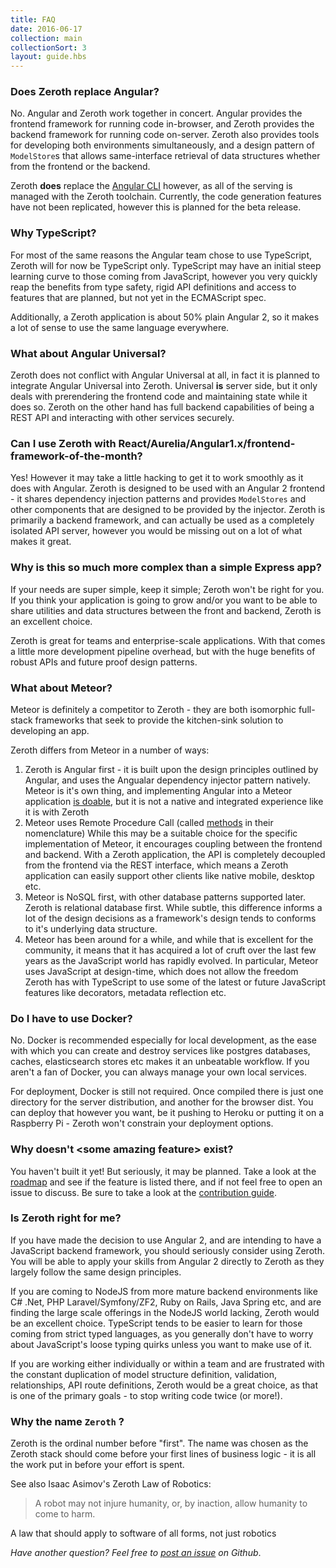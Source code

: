 ```yaml
---
title: FAQ
date: 2016-06-17
collection: main
collectionSort: 3
layout: guide.hbs
---
```



### Does Zeroth replace Angular?
No. Angular and Zeroth work together in concert. Angular provides the frontend framework for running code in-browser,
and Zeroth provides the backend framework for running code on-server. Zeroth also provides tools for developing both
environments simultaneously, and a design pattern of `ModelStore`s that allows same-interface retrieval of data structures
whether from the frontend or the backend.

Zeroth **does** replace the [Angular CLI][angular-cli] however, as all of the serving is managed with the Zeroth toolchain.
Currently, the code generation features have not been replicated, however this is planned for the beta release.

### Why TypeScript?
For most of the same reasons the Angular team chose to use TypeScript, Zeroth will for now be TypeScript only. TypeScript
may have an initial steep learning curve to those coming from JavaScript, however you very quickly reap the benefits from
type safety, rigid API definitions and access to features that are planned, but not yet in the ECMAScript spec.

Additionally, a Zeroth application is about 50% plain Angular 2, so it makes a lot of sense to use the same language 
everywhere. 

### What about Angular Universal?
Zeroth does not conflict with Angular Universal at all, in fact it is planned to integrate Angular Universal into Zeroth.
Universal **is** server side, but it only deals with prerendering the frontend code and maintaining state while it does so.
Zeroth on the other hand has full backend capabilities of being a REST API and interacting with other services securely.

### Can I use Zeroth with React/Aurelia/Angular1.x/frontend-framework-of-the-month?
Yes! However it may take a little hacking to get it to work smoothly as it does with Angular. Zeroth is designed to be used with an Angular 2
frontend - it shares dependency injection patterns and provides `ModelStores` and other components that are designed to
be provided by the injector. Zeroth is primarily a backend framework, and can actually be used as a completely isolated
API server, however you would be missing out on a lot of what makes it great.

### Why is this so much more complex than a simple Express app?
If your needs are super simple, keep it simple; Zeroth won't be right for you. If you think your application is going to
 grow and/or you want to be able to share utilities and data structures between the front and backend, Zeroth is an excellent choice.
  
Zeroth is great for teams and enterprise-scale applications. With that comes a little more development pipeline overhead,
but with the huge benefits of robust APIs and future proof design patterns.

### What about Meteor?
Meteor is definitely a competitor to Zeroth - they are both isomorphic full-stack frameworks that seek to provide the kitchen-sink
solution to developing an app.

Zeroth differs from Meteor in a number of ways:
1. Zeroth is Angular first - it is built upon the design principles outlined by Angular, and uses the Angualar 
dependency injector pattern natively. Meteor is it's own thing, and implementing Angular into a Meteor application [is doable][angular-meteor],
 but it is not a native and integrated experience like it is with Zeroth
1. Meteor uses Remote Procedure Call (called [methods][meteor-methods] in their nomenclature) While this may be a 
suitable choice for the specific implementation of Meteor, it encourages coupling between the frontend and backend. 
With a Zeroth application, the API is completely decoupled from the frontend via the REST interface, which means a 
Zeroth application can easily support other clients like native mobile, desktop etc.
1. Meteor is NoSQL first, with other database patterns supported later. Zeroth is relational database first. While subtle,
this difference informs a lot of the design decisions as a framework's design tends to conforms to it's underlying data structure.
1. Meteor has been around for a while, and while that is excellent for the community, it means that it has acquired a lot
of cruft over the last few years as the JavaScript world has rapidly evolved. In particular, Meteor uses JavaScript at design-time,
which does not allow the freedom Zeroth has with TypeScript to use some of the latest or future JavaScript features like
decorators, metadata reflection etc.

### Do I have to use Docker?
No. Docker is recommended especially for local development, as the ease with which you can create and destroy services
like postgres databases, caches, elasticsearch stores etc makes it an unbeatable workflow. If you aren't a fan of Docker,
you can always manage your own local services.

For deployment, Docker is still not required. Once compiled there is just one directory for the server distribution, and
 another for the browser dist. You can deploy that however you want, be it pushing to Heroku or putting it on a 
 Raspberry Pi - Zeroth won't constrain your deployment options. 

### Why doesn't &lt;some amazing feature&gt; exist?
You haven't built it yet! But seriously, it may be planned. Take a look at the [roadmap][roadmap] and see if the feature
is listed there, and if not feel free to open an issue to discuss. Be sure to take a look at the [contribution guide][contributing].

### Is Zeroth right for me?
If you have made the decision to use Angular 2, and are intending to have a JavaScript backend framework, you should seriously
consider using Zeroth. You will be able to apply your skills from Angular 2 directly to Zeroth as they largely follow
the same design principles.

If you are coming to NodeJS from more mature backend environments like C# .Net, PHP Laravel/Symfony/ZF2, Ruby on Rails, Java Spring
etc, and are finding the large scale offerings in the NodeJS world lacking, Zeroth would be an excellent choice. TypeScript
tends to be easier to learn for those coming from strict typed languages, as you generally don't have to worry about JavaScript's
loose typing quirks unless you want to make use of it.

If you are working either individually or within a team and are frustrated with the constant duplication of model structure
definition, validation, relationships, API route definitions, Zeroth would be a great choice, as that is one of the primary
goals - to stop writing code twice (or more!).


### Why the name `Zeroth` ?
Zeroth is the ordinal number before "first". The name was chosen as the Zeroth stack should come before
 your first lines of business logic - it is all the work put in before your effort is spent.

See also Isaac Asimov's Zeroth Law of Robotics:
> A robot may not injure humanity, or, by inaction, allow humanity to come to harm.

A law that should apply to software of all forms, not just robotics

*Have another question? Feel free to [post an issue][new-issue] on Github*.


[roadmap]: /#
[contributing]: http://github.com/angular/angular/blob/master/CONTRIBUTING.md
[meteor-methods]: http://guide.meteor.com/methods.html
[angular-meteor]: https://www.angular-meteor.com/angular2
[angular-cli]: https://cli.angular.io/
[new-issue]: https://github.com/zerothstack/zeroth/issues/new
